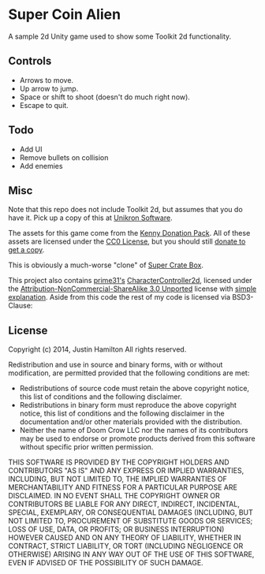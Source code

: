 Super Coin Alien
================

A sample 2d Unity game used to show some Toolkit 2d functionality.

Controls
---------
* Arrows to move.
* Up arrow to jump.
* Space or shift to shoot (doesn't do much right now).
* Escape to quit.

Todo
-----
* Add UI
* Remove bullets on collision
* Add enemies

Misc
-----
Note that this repo does not include Toolkit 2d, but assumes that you do have
it. Pick up a copy of this at [Unikron Software](http://www.unikronsoftware.com/2dtoolkit/).

The assets for this game come from the [Kenny Donation Pack](http://kenney.itch.io/kenney-donation). All of these assets are licensed under the [CC0 License](https://creativecommons.org/publicdomain/zero/1.0/), but you should still [donate to get a copy](http://kenney.itch.io/kenney-donation).

This is obviously a much-worse "clone" of [Super Crate Box](http://www.supercratebox.com/).

This project also contains [prime31's](https://prime31.com/) [CharacterController2d](https://github.com/prime31/CharacterController2D), licensed under the [Attribution-NonCommercial-ShareAlike 3.0 Unported](http://creativecommons.org/licenses/by-nc-sa/3.0/legalcode) license with [simple explanation](http://creativecommons.org/licenses/by-nc-sa/3.0/deed.en_US). Aside from this code the rest of my code is licensed via BSD3-Clause:

License
--------
Copyright (c) 2014, Justin Hamilton 
All rights reserved. 

Redistribution and use in source and binary forms, with or without 
modification, are permitted provided that the following conditions are met: 

 * Redistributions of source code must retain the above copyright notice, 
   this list of conditions and the following disclaimer. 
 * Redistributions in binary form must reproduce the above copyright 
   notice, this list of conditions and the following disclaimer in the 
   documentation and/or other materials provided with the distribution. 
 * Neither the name of Doom Crow LLC nor the names of its contributors may 
   be used to endorse or promote products derived from this software 
   without specific prior written permission. 

THIS SOFTWARE IS PROVIDED BY THE COPYRIGHT HOLDERS AND CONTRIBUTORS "AS IS" 
AND ANY EXPRESS OR IMPLIED WARRANTIES, INCLUDING, BUT NOT LIMITED TO, THE 
IMPLIED WARRANTIES OF MERCHANTABILITY AND FITNESS FOR A PARTICULAR PURPOSE 
ARE DISCLAIMED. IN NO EVENT SHALL THE COPYRIGHT OWNER OR CONTRIBUTORS BE 
LIABLE FOR ANY DIRECT, INDIRECT, INCIDENTAL, SPECIAL, EXEMPLARY, OR 
CONSEQUENTIAL DAMAGES (INCLUDING, BUT NOT LIMITED TO, PROCUREMENT OF 
SUBSTITUTE GOODS OR SERVICES; LOSS OF USE, DATA, OR PROFITS; OR BUSINESS 
INTERRUPTION) HOWEVER CAUSED AND ON ANY THEORY OF LIABILITY, WHETHER IN 
CONTRACT, STRICT LIABILITY, OR TORT (INCLUDING NEGLIGENCE OR OTHERWISE) 
ARISING IN ANY WAY OUT OF THE USE OF THIS SOFTWARE, EVEN IF ADVISED OF THE 
POSSIBILITY OF SUCH DAMAGE.

